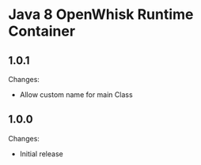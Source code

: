 # Java 8 OpenWhisk Runtime Container


## 1.0.1
Changes: 
- Allow custom name for main Class

## 1.0.0
Changes: 
- Initial release
